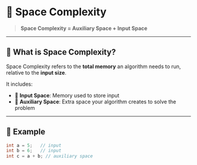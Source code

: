 # 🧠 Space Complexity

> **Space Complexity = Auxiliary Space + Input Space**

---

## 📌 What is Space Complexity?

Space Complexity refers to the **total memory** an algorithm needs to run, relative to the **input size**.

It includes:

- 🧮 **Input Space**: Memory used to store input
- 🧰 **Auxiliary Space**: Extra space your algorithm creates to solve the problem

---

## 🧪 Example

```java
int a = 5;   // input
int b = 6;   // input
int c = a + b; // auxiliary space
```
